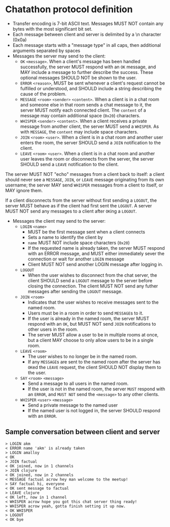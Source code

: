# Chatathon protocol definition

- Transfer encoding is 7-bit ASCII text. Messages MUST NOT contain any bytes with the most significant bit set.
- Each message between client and server is delimited by a \n character (0x0a)
- Each message starts with a "message type" in all caps, then additional arguments separated by spaces
- Messages the server may send to the client:
  - `OK` `<message>`. When a client's message has been handled successfully, the server MUST respond with an `OK` message, and MAY include a message to further describe the success. These optional messages SHOULD NOT be shown to the user.
  - `ERROR` `<reason>`, MUST be sent whenever a client's request cannot be fulfilled or understood, and SHOULD include a string describing the cause of the problem.
  - `MESSAGE` `<room>` `<sender>` `<content>`. When a client is in a chat room and someone else in that room sends a chat message to it, the server MUST notify each connected client. The `content` of a message may contain additional space (`0x20`) characters.
  - `WHISPER` `<sender>` `<content>`. When a client receives a private message from another client, the server MUST send a `WHISPER`. As with `MESSAGE`, the `content` may include space characters.
  - `JOIN` `<room>` `<user>`. When a client is in a chat room and another user enters the room, the server SHOULD send a `JOIN` notification to the client.
  - `LEAVE` `<room>` `<user>`. When a client is in a chat room and another user leaves the room or disconnects from the server, the server SHOULD send a `LEAVE` notification to the client.

The server MUST NOT "echo" messages from a client back to itself: a client should never see a `MESSAGE`, `JOIN`, or `LEAVE` message originating from its own username; the server MAY send `WHISPER` messages from a client to itself, or MAY ignore them.

If a client disconnects from the server without first sending a `LOGOUT`, the server MUST behave as if the client had first sent the `LOGOUT`. A server MUST NOT send any messages to a client after `OK`ing a `LOGOUT`.

- Messages the client may send to the server:
  - `LOGIN` `<name>`
    - MUST be the first message sent when a client connects
    - Sets a name to identify the client by
    - `name` MUST NOT include space characters (`0x20`)
    - If the requested name is already taken, the server MUST respond with an ERROR message, and MUST either immediately sever the connection or wait for another `LOGIN` message
    - Client MUST NOT send another LOGIN message after logging in.
  - `LOGOUT`
    - When the user wishes to disconnect from the chat server, the client SHOULD send a `LOGOUT` message to the server before closing the connection. The client MUST NOT send any futher messages after sending the `LOGOUT` message.
  - `JOIN` `<room>`
    - Indicates that the user wishes to receive messages sent to the named room.
    - Users must be in a room in order to send `MESSAGE`s to it.
    - If the user is already in the named room, the server MUST respond with an `OK`, but MUST NOT send `JOIN` notifications to other users in the room.
    - The server MUST allow a user to be in multiple rooms at once, but a client MAY choose to only allow users to be in a single room.
  - `LEAVE` `<room>`
    - The user wishes to no longer be in the named room.
    - If any `MESSAGE`s are sent to the named room after the server has `OK`ed the `LEAVE` request, the client SHOULD NOT display them to the user.
  - `SAY` `<room>` `<message>`
    - Send a message to all users in the named room.
    - If the user is not in the named room, the server `MUST` respond with an `ERROR`, and `MUST NOT` send the `<message>` to any other clients.
  - `WHISPER` `<user>` `<message>`
    - Send a private message to the named user
    - If the named user is not logged in, the server SHOULD respond with an `ERROR`.

## Sample conversation between client and server

```text
> LOGIN akm
< ERROR name 'akm' is already taken
> LOGIN amalloy
< OK
> JOIN factual
< OK joined, now in 1 channels
> JOIN clojure
< OK joined, now in 2 channels
< MESSAGE factual acrow hey man welcome to the meetup!
> SAY factual hi, everyone
< OK sent message to factual
> LEAVE clojure
< OK left, now in 1 channel
< WHISPER acrow hope you got this chat server thing ready!
> WHISPER acrow yeah, gotta finish setting it up now.
< OK WHISPER
> LOGOUT
< OK bye
```
